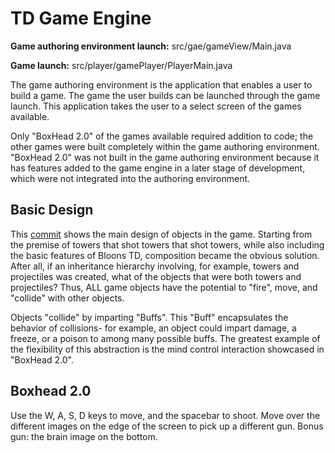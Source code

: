 TD Game Engine
===================

**Game authoring environment launch:**  src/gae/gameView/Main.java

**Game launch:** src/player/gamePlayer/PlayerMain.java


The game authoring environment is the application that enables a user to build a game. The game the user builds can be launched through the game launch. This application takes the user to a select screen of the games available. 

Only "BoxHead 2.0" of the games available required addition to code; the other games were built completely within the game authoring environment. "BoxHead 2.0" was not built in the game authoring environment because it has features added to the game engine in a later stage of development, which were not integrated into the authoring environment.

Basic Design
-------------

This [commit](https://github.com/PinPinx/TD_Game_Engine/commit/35aa32828a60210f2a19d09c562a243e082bddf7/) shows the main design of objects in the game. Starting from the premise of towers that shot towers that shot towers, while also including the basic features of Bloons TD, composition became the obvious solution. After all, if an inheritance hierarchy involving, for example, towers and projectiles was created, what of the objects that were both towers and projectiles? Thus, ALL game objects have the potential to "fire", move, and  "collide" with other objects.

Objects "collide" by imparting "Buffs". This "Buff" encapsulates the behavior of collisions- for example, an object could impart damage, a freeze, or a poison to among many possible buffs. The greatest example of the flexibility of this abstraction is the mind control interaction showcased in "BoxHead 2.0".


Boxhead 2.0
-------------------

Use the W, A, S, D keys to move, and the spacebar to shoot. Move over the different images on the edge of the screen to pick up a different gun. Bonus gun: the brain image on the bottom.
